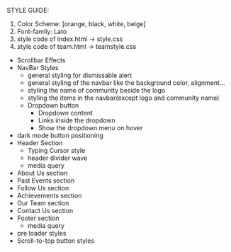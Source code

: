 STYLE GUIDE:
1. Color Scheme: [orange, black, white, beige]
2. Font-family: Lato
3. style code of index.html -> style.css
4. style code of team.html -> teamstyle.css

- Scrollbar Effects
- NavBar Styles
   - general styling for dismissable alert
   - general styling of the navbar like the background color, alignment...
   - styling the name of community beside the logo
   - styling the items in the navbar(except logo and community name)
   - Dropdown button
     - Dropdown content
     - Links inside the dropdown
     - Show the dropdown menu on hover
- dark mode button positioning
- Header Section
   - Typing Cursor style
   - header divider wave
   - media query
- About Us section
- Past Events section 
- Follow Us section
- Achievements section
- Our Team section
- Contact Us section
- Footer section
  - media query
- pre loader styles
- Scroll-to-top button styles